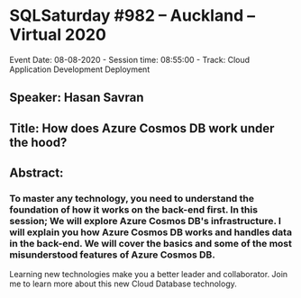 # SQLSaturday #982 – Auckland – Virtual 2020
Event Date: 08-08-2020 - Session time: 08:55:00 - Track: Cloud Application Development  Deployment
## Speaker: Hasan Savran
## Title: How does Azure Cosmos DB work under the hood?
## Abstract:
### To master any technology, you need to understand the foundation of how it works on the back-end first. In this session; We will explore Azure Cosmos DB's infrastructure. I will explain you how Azure Cosmos DB works and handles data in the back-end. We will cover the basics and some of the most misunderstood features of Azure Cosmos DB. 
Learning new technologies make you a better leader and collaborator. Join me to learn more about this new Cloud Database technology.
